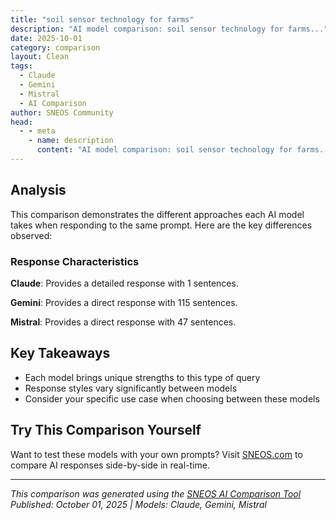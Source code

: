 ```yaml
---
title: "soil sensor technology for farms"
description: "AI model comparison: soil sensor technology for farms..."
date: 2025-10-01
category: comparison
layout: Clean
tags:
  - Claude
  - Gemini
  - Mistral
  - AI Comparison
author: SNEOS Community
head:
  - - meta
    - name: description
      content: "AI model comparison: soil sensor technology for farms..."
---
```


<ChatComparison
  title="soil sensor technology for farms"
  prompt="soil sensor technology for farms"
  :responses='{"Claude": "# Soil Sensor Technology for Farms\n\n## Types of Soil Sensors\n\n### **Moisture Sensors**\n- **Capacitance sensors**: Measure dielectric constant changes\n- **Tensiometers**: Monitor soil water tension\n- **Time Domain Reflectometry (TDR)**: High accuracy for research applications\n- **Frequency Domain Reflectometry (FDR)**: Cost-effective alternative\n\n### **Nutrient Sensors**\n- **Ion-Selective Electrodes (ISE)**: Monitor specific nutrients (N, P, K)\n- **Optical sensors**: Detect nutrient levels through spectroscopy\n- **Electrochemical sensors**: Real-time nutrient analysis\n\n### **Multi-Parameter Sensors**\n- **pH sensors**: Soil acidity/alkalinity monitoring\n- **EC sensors**: Electrical conductivity for salinity\n- **Temperature sensors**: Soil thermal monitoring\n- **Oxygen sensors**: Root zone aeration levels\n\n## Key Benefits\n\n### **Water Management**\n- Optimize irrigation scheduling\n- Reduce water waste by 20-30%\n- Prevent over/under-watering\n- Monitor drought stress\n\n### **Precision Agriculture**\n- Variable rate fertilizer application\n- Site-specific crop management\n- Yield optimization\n- Resource efficiency\n\n### **Cost Savings**\n- Reduced input costs (water, fertilizer)\n- Energy savings from optimized pumping\n- Improved crop yields\n- Lower labor requirements\n\n## Popular Systems \u0026 Brands\n\n### **Commercial Solutions**\n- **CropX**: Wireless soil monitoring platform\n- **Sentek**: Drill \u0026 Drop sensors\n- **Stevens Water**: Hydra Probe series\n- **Decagon (METER Group)**: Research-grade sensors\n- **AquaCheck**: Capacitance probe systems\n\n### **Smart Farming Platforms**\n- **John Deere Operations Center**\n- **Climate FieldView**\n- **Trimble Ag Software**\n- **Raven Slingshot**\n\n## Implementation Considerations\n\n### **Sensor Placement**\n- Multiple depths (6\u0022, 12\u0022, 18\u0022, 24\u0022)\n- Representative field locations\n- Consider soil variability\n- Root zone focus\n\n### **Connectivity Options**\n- **Wireless**: LoRaWAN, cellular, WiFi\n- **Wired**: Reliable but installation-intensive\n- **Satellite**: Remote area coverage\n- **Mesh networks**: Field-wide coverage\n\n### **Data Management**\n- Cloud-based platforms\n- Mobile app access\n- Integration with farm management systems\n- Alert/notification systems\n\n## Cost Considerations\n\n### **Initial Investment**\n- Basic sensors: $100-500 per unit\n- Advanced multi-parameter: $1,000-3,000\n- Installation and setup: $500-1,500\n- Gateway/communication: $500-2,000\n\n### **Ongoing Costs**\n- Data subscriptions: $5-20/month per sensor\n- Battery replacement: $20-50/year\n- Maintenance and calibration\n- Software licensing\n\n## ROI and Performance\n\n### **Typical Returns**\n- Water savings: 20-40%\n- Fertilizer reduction: 15-25%\n- Yield improvements: 5-15%\n- Payback period: 1-3 years\n\n### **Success Factors**\n- Proper sensor placement\n- Regular calibration\n- Staff training\n- Integration with existing practices\n\n## Future Trends\n\n- **AI-powered analytics**\n- **Integration with drone/satellite data**\n- **Predictive modeling**\n- **Blockchain for data verification**\n- **Edge computing capabilities**\n\nWould you like me to elaborate on any specific aspect of soil sensor technology or help you evaluate options for a particular farm operation?", "Gemini": "Soil sensor technology is revolutionizing farming by providing real-time, granular data about soil conditions, allowing farmers to make more informed decisions about irrigation, fertilization, and overall crop management. Here\u0027s a breakdown of the key aspects of soil sensor technology for farms:\n\n**1. What are Soil Sensors?**\n\nSoil sensors are devices that measure various soil properties. They can be deployed in the field, either permanently or temporarily, to collect data on:\n\n* **Soil Moisture:** Measures the amount of water available in the soil. This is critical for irrigation management.\n* **Soil Temperature:** Affects seed germination, root growth, and nutrient uptake.\n* **Nutrient Levels:** Measures the concentration of key nutrients like nitrogen (N), phosphorus (P), and potassium (K). Some advanced sensors can also measure micronutrients.\n* **pH:** Indicates the acidity or alkalinity of the soil, which affects nutrient availability.\n* **Electrical Conductivity (EC):** Reflects the concentration of salts in the soil, which can indicate salinity issues. Can also be used as a proxy for texture and moisture content.\n* **Soil Oxygen:** Indicates the level of oxygen in the soil which is important for healthy root development.\n* **Organic Matter Content:** Indicates the amount of decomposed plant and animal material in the soil, which affects soil fertility, water retention, and structure.\n* **Redox Potential (ORP):** Indicates the oxidation-reduction state of the soil, which impacts nutrient availability and microbial activity.\n\n**2. Types of Soil Sensors:**\n\n* **Volumetric Water Content (VWC) Sensors:** These measure the proportion of water in a given volume of soil. Common technologies include capacitance, frequency domain reflectometry (FDR), and time domain reflectometry (TDR).\n* **Soil Water Potential Sensors (Tensiometers):** Measure the energy with which water is held in the soil, reflecting how easily plants can access the water.\n* **Nutrient Sensors (Ion Selective Electrodes - ISEs):** Measure the concentration of specific ions (e.g., nitrate, potassium) in the soil solution. These are becoming more common but can be more complex and expensive.\n* **Electrochemical Sensors:** Measure electrical properties like EC and pH.\n* **Optical Sensors:** Use light to measure properties like organic matter content and soil color (which can be correlated with other properties).\n* **Wireless Sensors:** These sensors transmit data wirelessly to a central hub or the cloud, enabling remote monitoring. They are essential for large-scale deployments.\n\n**3. Deployment Methods:**\n\n* **Buried Sensors:** Sensors are installed permanently in the soil at specific depths to provide continuous monitoring. Requires digging and proper placement.\n* **Portable Sensors:** Handheld devices that can be inserted into the soil at different locations for spot checks. Useful for quick assessments and mapping.\n* **Vehicle-Mounted Sensors:** Sensors mounted on tractors or other farm equipment for real-time mapping of soil properties while working in the field.\n* **Drone-Based Sensors:** While not directly measuring soil, drones with specialized cameras can capture images that are analyzed to estimate soil properties like moisture content and vegetation indices related to nutrient stress.\n\n**4. How Soil Sensor Technology Works:**\n\n1. **Data Collection:** Sensors continuously or periodically measure the soil properties.\n2. **Data Transmission:** Wireless sensors transmit the data to a central hub (e.g., a base station, a gateway) using technologies like cellular, Wi-Fi, LoRaWAN, or other radio frequencies.\n3. **Data Processing and Analysis:** The data is processed and analyzed by software platforms. This may involve calibration, error correction, and integration with other data sources (e.g., weather data, yield maps).\n4. **Data Visualization and Interpretation:** The analyzed data is presented to farmers in a user-friendly format, such as dashboards, maps, and reports. Farmers can then interpret the data to make informed decisions.\n5. **Decision Support:** Some systems provide decision support tools that recommend specific actions, such as irrigation scheduling, fertilizer application rates, or pest management strategies.\n6. **Automation:** In some cases, the sensor data can be used to automatically control irrigation systems or fertilizer applicators, creating a closed-loop system.\n\n**5. Benefits of Using Soil Sensors:**\n\n* **Improved Irrigation Management:** Optimize water use by irrigating only when and where needed, reducing water waste and improving crop yields. Prevents over-watering and under-watering.\n* **Precision Fertilization:** Apply fertilizers at the right rate and at the right time, minimizing nutrient runoff, reducing fertilizer costs, and improving crop quality.\n* **Early Problem Detection:** Identify potential problems like nutrient deficiencies, water stress, or salinity issues early on, allowing for timely intervention.\n* **Increased Crop Yields:** Optimize growing conditions to maximize crop yields.\n* **Reduced Input Costs:** Save money on water, fertilizer, and other inputs by using them more efficiently.\n* **Environmental Sustainability:** Minimize the environmental impact of farming by reducing water waste, nutrient runoff, and greenhouse gas emissions.\n* **Data-Driven Decision Making:** Make more informed decisions based on real-time data rather than guesswork.\n* **Remote Monitoring:** Monitor soil conditions remotely, saving time and labor.\n* **Improved Soil Health:** Manage soil resources more effectively, leading to healthier and more productive soils in the long term.\n* **Compliance:** Helps farmers comply with environmental regulations related to water use and nutrient management.\n* **Traceability:** Provides a record of soil conditions and management practices, which can be valuable for traceability and food safety.\n\n**6. Challenges of Using Soil Sensors:**\n\n* **Cost:** The initial investment in soil sensors and related infrastructure can be significant.\n* **Installation and Maintenance:** Installing and maintaining the sensors can be labor-intensive. Sensor drift and failure need to be addressed.\n* **Calibration:** Sensors need to be properly calibrated to ensure accurate readings. Calibration can be time-consuming and require specialized equipment.\n* **Data Management:** Managing and interpreting the large amounts of data generated by soil sensors can be challenging.\n* **Connectivity:** Reliable wireless connectivity is essential for remote monitoring, but it can be a challenge in some rural areas.\n* **Sensor Longevity:** Sensors can be susceptible to damage from harsh soil conditions, pests, and vandalism.\n* **Integration:** Integrating sensor data with other farm management systems can be complex.\n* **Data Security:** Protecting sensor data from unauthorized access and cyberattacks is important.\n* **Expertise:** Farmers may need training and support to effectively use soil sensor technology.\n* **Soil Variability:** Soil properties can vary significantly across a field, so it\u0027s important to deploy sensors strategically to capture this variability.\n* **Sensor Placement:** Correct placement of the sensor is critical to gather good data.\n\n**7. Key Considerations for Choosing Soil Sensors:**\n\n* **Accuracy and Reliability:** Choose sensors that provide accurate and reliable measurements.\n* **Durability:** Select sensors that are designed to withstand harsh soil conditions.\n* **Ease of Use:** Choose sensors that are easy to install, calibrate, and maintain.\n* **Connectivity:** Ensure that the sensors have reliable wireless connectivity.\n* **Data Management Platform:** Select a data management platform that is user-friendly and provides the necessary analysis and reporting tools.\n* **Cost:** Consider the total cost of ownership, including the initial investment, installation, maintenance, and data management.\n* **Sensor Type:** Choose the right type of sensor for your specific needs (e.g., soil moisture, nutrient levels).\n* **Power Source:** Consider the power source for the sensors (e.g., battery, solar). Battery life is important.\n* **Warranty and Support:** Choose sensors from a reputable manufacturer that offers a good warranty and technical support.\n\n**8. Companies Offering Soil Sensor Technology:**\n\n* **Sentek:** Specializes in soil moisture monitoring systems.\n* **Decagon Devices (now Meter Group):** Offers a wide range of soil sensors for measuring moisture, temperature, EC, and other properties.\n* **Spectrum Technologies:** Provides sensors and meters for measuring soil moisture, nutrients, and light.\n* **Acclima:** Develops TDR-based soil moisture sensors.\n* **CropX:** Offers a soil sensor-based irrigation management platform.\n* **Teralytic:** Offers a comprehensive soil health monitoring system with nutrient sensors.\n* **Sencrop:** Provides connected weather and soil sensors for precision farming.\n* **Irrometer:** Offers tensiometers for measuring soil water potential.\n* **AquaCheck:** Specializes in soil moisture monitoring solutions.\n\n**9. The Future of Soil Sensor Technology:**\n\n* **Miniaturization:** Sensors will become smaller and more affordable.\n* **Increased Functionality:** Sensors will be able to measure more soil properties.\n* **Improved Data Analytics:** More sophisticated data analytics tools will be developed to help farmers make better decisions.\n* **Integration with Artificial Intelligence (AI):** AI will be used to automate irrigation, fertilization, and other farm management tasks.\n* **Autonomous Deployment:** Robots and drones will be used to deploy and maintain soil sensors.\n* **Wireless Power Transfer:** Wireless power transfer technologies will eliminate the need for batteries.\n\nSoil sensor technology is a powerful tool that can help farmers improve their efficiency, profitability, and sustainability. As the technology continues to evolve, it will play an increasingly important role in the future of agriculture. Be sure to carefully research and evaluate different options to find the right solution for your specific needs.\n", "Mistral": "Soil sensor technology is increasingly important for modern farming, as it helps farmers optimize crop yields, manage resources efficiently, and reduce environmental impact. Here are some key types of soil sensors and their applications in agriculture:\n\n### 1. **Moisture Sensors**\n- **Types**: Capacitive, resistive, and tensiometric sensors.\n- **Applications**: Monitor soil moisture levels to optimize irrigation schedules, prevent overwatering or underwatering, and ensure plants receive the right amount of water.\n\n### 2. **Nutrient Sensors**\n- **Types**: Ion-selective electrodes, optical sensors, and spectroscopic sensors.\n- **Applications**: Measure soil nutrient levels (e.g., nitrogen, phosphorus, potassium) to guide fertilizer application, ensuring plants get the nutrients they need without over-fertilizing.\n\n### 3. **pH Sensors**\n- **Types**: Electrochemical sensors.\n- **Applications**: Monitor soil pH levels to maintain optimal conditions for plant growth and nutrient availability.\n\n### 4. **Temperature Sensors**\n- **Types**: Thermistors, thermocouples, and resistance temperature detectors (RTDs).\n- **Applications**: Measure soil temperature to understand how it affects seed germination, plant growth, and microbial activity.\n\n### 5. **Electrical Conductivity (EC) Sensors**\n- **Types**: Electrode-based sensors.\n- **Applications**: Measure soil salinity and electrical conductivity to manage soil health, especially in areas prone to salinization.\n\n### 6. **Organic Matter Sensors**\n- **Types**: Near-infrared (NIR) spectroscopy and visible light sensors.\n- **Applications**: Assess soil organic matter content to improve soil fertility and structure.\n\n### 7. **Compaction Sensors**\n- **Types**: Penetrometers and pressure sensors.\n- **Applications**: Measure soil compaction to ensure proper root growth and water infiltration.\n\n### 8. **Gas Sensors**\n- **Types**: Electrochemical and optical sensors.\n- **Applications**: Monitor soil gases like oxygen, carbon dioxide, and methane to understand soil respiration and microbial activity.\n\n### 9. **Wireless Sensor Networks (WSNs)**\n- **Applications**: Integrate multiple types of sensors into a network that can collect and transmit data wirelessly, providing real-time monitoring and data analytics.\n\n### Benefits of Soil Sensor Technology:\n1. **Precision Agriculture**: Enables precise management of soil conditions, leading to better crop yields and resource efficiency.\n2. **Water Conservation**: Helps in optimizing irrigation, reducing water waste, and conserving water resources.\n3. **Environmental Sustainability**: Reduces the need for excessive fertilizers and pesticides, minimizing environmental pollution.\n4. **Cost Efficiency**: Improves the efficiency of farming operations, reducing costs associated with over-application of inputs.\n5. **Data-Driven Decisions**: Provides real-time data and analytics, allowing farmers to make informed decisions based on accurate soil conditions.\n\n### Implementation Considerations:\n- **Calibration**: Ensure sensors are properly calibrated for accurate readings.\n- **Maintenance**: Regularly maintain sensors to avoid drift and ensure longevity.\n- **Integration**: Integrate sensor data with farm management software for comprehensive analysis and decision-making.\n- **Scalability**: Choose scalable solutions that can be expanded as the farm grows.\n\n### Future Trends:\n- **AI and Machine Learning**: Use of AI to analyze sensor data and provide predictive insights.\n- **IoT Integration**: Increasing use of IoT devices to create smart farming ecosystems.\n- **Advanced Sensors**: Development of more accurate and durable sensors with enhanced capabilities.\n\nSoil sensor technology is a critical component of modern agriculture, helping farmers to achieve sustainable and efficient farming practices."}' 
  published-date="16:27"
/>

## Analysis

This comparison demonstrates the different approaches each AI model takes when responding to the same prompt. Here are the key differences observed:

### Response Characteristics

**Claude**: Provides a detailed response with 1 sentences. 

**Gemini**: Provides a direct response with 115 sentences. 

**Mistral**: Provides a direct response with 47 sentences. 

## Key Takeaways

- Each model brings unique strengths to this type of query
- Response styles vary significantly between models
- Consider your specific use case when choosing between these models

## Try This Comparison Yourself

Want to test these models with your own prompts? Visit [SNEOS.com](https://sneos.com) to compare AI responses side-by-side in real-time.

---

*This comparison was generated using the [SNEOS AI Comparison Tool](https://sneos.com)*
*Published: October 01, 2025 | Models: Claude, Gemini, Mistral*
